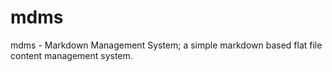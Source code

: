 # mdms
mdms - Markdown Management System; a simple markdown based flat file content management system.
